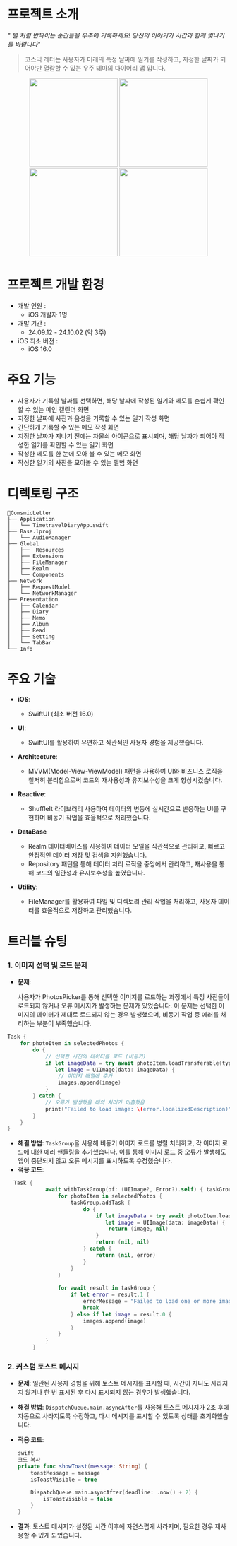 # 프로젝트 소개
*" 별 처럼 반짝이는 순간들을 우주에 기록하세요! 당신의 이야기가 시간과 함께 빛나기를 바랍니다"*
> 코스믹 레터는 사용자가 미래의 특정 날짜에 일기를 작성하고, 지정한 날짜가 되어야만 열람할 수 있는 우주 테마의 다이어리 앱 입니다.

<p align="center">
  <img src="https://github.com/user-attachments/assets/75b2c866-8ea3-43af-ad6c-32a376291c5b" width="200"/>
  <img src="https://github.com/user-attachments/assets/5fa8ef76-9d73-4b9d-b4b2-3b0432445139" width="200"/>
  <img src="https://github.com/user-attachments/assets/27f20630-ce21-41fc-9075-a0b199f8625e" width="200"/>
  <img src="https://github.com/user-attachments/assets/2d6cd91b-3247-4238-89a9-6ab4d4b5cc1b" width="200"/>
</p> 


# 프로젝트 개발 환경
- 개발 인원 :
  - iOS 개발자 1명
- 개발 기간 :
  - 24.09.12 - 24.10.02 (약 3주)
- iOS 최소 버전 :
  - iOS 16.0

# 주요 기능

-   사용자가 기록할 날짜를 선택하면, 해당 날짜에 작성된 일기와 메모를 손쉽게 확인할 수 있는 메인 캘린더 화면
-   지정한 날짜에 사진과 음성을 기록할 수 있는 일기 작성 화면
-   간단하게 기록할 수 있는 메모 작성 화면
-   지정한 날짜가 지나기 전에는 자물쇠 아이콘으로 표시되며, 해당 날짜가 되어야 작성한 일기를 확인할 수 있는 일기 화면
-   작성한 메모를 한 눈에 모아 볼 수 있는 메모 화면
-   작성한 일기의 사진을 모아볼 수 있는 앨범 화면

# 디렉토링 구조
```
ComsmicLetter
├── Application
│   └── TimetravelDiaryApp.swift
├── Base.lproj
│   └── AudioManager
├── Global
│   ├──  Resources
│   ├── Extensions
│   ├── FileManager
│   ├── Realm
│   └── Components
├── Network
│   ├── RequestModel
│   └── NetworkManager
├── Presentation
│   ├── Calendar
│   ├── Diary
│   ├── Memo
│   ├── Album
│   ├── Read
│   ├── Setting
│   └── TabBar
└── Info
```
# 주요 기술
  - **iOS**: 
	  - SwiftUI (최소 버전 16.0)
    
-   **UI**: 
	- SwiftUI를 활용하여 유연하고 직관적인 사용자 경험을 제공했습니다.
    
-   **Architecture**: 
	- MVVM(Model-View-ViewModel) 패턴을 사용하여 UI와 비즈니스 로직을 철저히 분리함으로써 코드의 재사용성과 유지보수성을 크게 향상시켰습니다.
-   **Reactive**:
	- ShuffleIt 라이브러리 사용하여 데이터의 변동에 실시간으로 반응하는 UI를 구현하며 비동기 작업을 효율적으로 처리했습니다.

-   **DataBase**
	- Realm 데이터베이스를 사용하여 데이터 모델을 직관적으로 관리하고, 빠르고 안정적인 데이터 저장 및 검색을 지원했습니다.
	- Repository 패턴을 통해 데이터 처리 로직을 중앙에서 관리하고, 재사용을 통해 코드의 일관성과 유지보수성을 높였습니다.
    
-   **Utility**: 
	- FileManager를 활용하여 파일 및 디렉토리 관리 작업을 처리하고, 사용자 데이터를 효율적으로 저장하고 관리했습니다.


# 트러블 슈팅

### **1. 이미지 선택 및 로드 문제**

-   **문제**:
    
    사용자가 PhotosPicker를 통해 선택한 이미지를 로드하는 과정에서 특정 사진들이 로드되지 않거나 오류 메시지가 발생하는 문제가 있었습니다. 이 문제는 선택한 이미지의 데이터가 제대로 로드되지 않는 경우 발생했으며, 비동기 작업 중 에러를 처리하는 부분이 부족했습니다.
```swift
Task {
    for photoItem in selectedPhotos {
        do {
            // 선택한 사진의 데이터를 로드 (비동기)
            if let imageData = try await photoItem.loadTransferable(type: Data.self),
               let image = UIImage(data: imageData) {
                // 이미지 배열에 추가
                images.append(image)
            }
        } catch {
            // 오류가 발생했을 때의 처리가 미흡했음
            print("Failed to load image: \(error.localizedDescription)")
        }
    }
}
``` 
-   **해결 방법**: `TaskGroup`을 사용해 비동기 이미지 로드를 병렬 처리하고, 각 이미지 로드에 대한 에러 핸들링을 추가했습니다. 이를 통해 이미지 로드 중 오류가 발생해도 앱이 중단되지 않고 오류 메시지를 표시하도록 수정했습니다.
-   **적용 코드**:

```swift
  Task {
            await withTaskGroup(of: (UIImage?, Error?).self) { taskGroup in
                for photoItem in selectedPhotos {
                    taskGroup.addTask {
                        do {
                            if let imageData = try await photoItem.loadTransferable(type: Data.self),
                               let image = UIImage(data: imageData) {
                                return (image, nil)
                            }
                            return (nil, nil)
                        } catch {
                            return (nil, error)
                        }
                    }
                }
                
                for await result in taskGroup {
                    if let error = result.1 {
                        errorMessage = "Failed to load one or more images."
                        break
                    } else if let image = result.0 {
                        images.append(image)
                    }
                }
            }
        }

```

### 2. 커스텀 토스트 메시지

-   **문제**: 일관된 사용자 경험을 위해 토스트 메시지를 표시할 때, 시간이 지나도 사라지지 않거나 한 번 표시된 후 다시 표시되지 않는 경우가 발생했습니다.
    
-   **해결 방법**: `DispatchQueue.main.asyncAfter`를 사용해 토스트 메시지가 2초 후에 자동으로 사라지도록 수정하고, 다시 메시지를 표시할 수 있도록 상태를 초기화했습니다.
    
-   **적용 코드**:
    
    ```swift
    swift
    코드 복사
    private func showToast(message: String) {
        toastMessage = message
        isToastVisible = true
    
        DispatchQueue.main.asyncAfter(deadline: .now() + 2) {
            isToastVisible = false
        }
    }
    
    
    ```
-   **결과**: 토스트 메시지가 설정된 시간 이후에 자연스럽게 사라지며, 필요한 경우 재사용할 수 있게 되었습니다.
